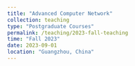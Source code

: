 ```yaml
---
title: "Advanced Computer Network"
collection: teaching
type: "Postgraduate Courses"
permalink: /teaching/2023-fall-teaching
time: "Fall 2023"
date: 2023-09-01
location: "Guangzhou, China"
---
```

